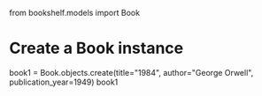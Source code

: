 from bookshelf.models import Book

# Create a Book instance
book1 = Book.objects.create(title="1984", author="George Orwell", publication_year=1949)
book1
